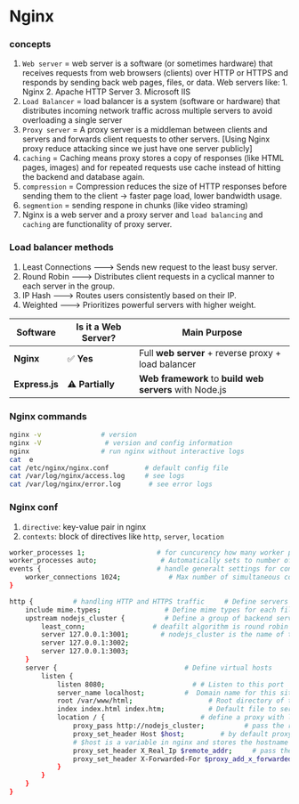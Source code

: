 
# Nginx


### concepts
1. `Web server` = web server is a software (or sometimes hardware) that receives requests from web browsers (clients) over HTTP or HTTPS and responds by sending back web pages, files, or data. Web servers like: 1. Nginx 2. Apache HTTP Server 3. Microsoft IIS
2. `Load Balancer` = load balancer is a system (software or hardware) that distributes incoming network traffic across multiple servers to avoid overloading a single server
3. `Proxy server` = A proxy server is a middleman between clients and servers and forwards client requests to other servers. [Using Nginx proxy reduce attacking since we just have one server publicly]
4. `caching` = Caching means proxy stores a copy of responses (like HTML pages, images) and for repeated requests use cache instead of hitting the backend and database again.
5. `compression` = Compression reduces the size of HTTP responses before sending them to the client → faster page load, lower bandwidth usage.
6. `segmention` = sending respone in chunks (like video straming)
7. Nginx is a web server and a proxy server and `load balancing` and `caching` are functionality of proxy server.




### Load balancer methods

1. Least Connections --->	Sends new request to the least busy server.
2. Round Robin --->	Distributes client requests in a cyclical manner to each server in the group.
3. IP Hash --->	Routes users consistently based on their IP.
4. Weighted --->	Prioritizes powerful servers with higher weight.


| Software       | **Is it a Web Server?** | **Main Purpose**                                        |
| -------------- | ----------------------- | ------------------------------------------------------- |
| **Nginx**      | ✅ **Yes**               | Full **web server** + reverse proxy + load balancer     |
| **Express.js** | ⚠️ **Partially**        | **Web framework** to **build web servers** with Node.js |




### Nginx commands

```bash
nginx -v               # version
nginx -V                # version and config information
nginx                  # run nginx without interactive logs
cat  e
cat /etc/nginx/nginx.conf         # default config file
cat /var/log/nginx/access.log     # see logs
cat /var/log/nginx/error.log       # see error logs
```


### Nginx conf
1. `directive`: key-value pair in nginx
2. `contexts`: block of directives like `http`, `server`, `location`

```bash
worker_processes 1;                  # for cuncurency how many worker processes (think: independent workers) NGINX will spawn 
worker_processes auto;                # Automatically sets to number of CPU cores (recommend)
events {                             # handle generalt settings for connections in events 
    worker_connections 1024;            # Max number of simultaneous connections per worker_processes  (RAM)
}

http {          # handling HTTP and HTTPS traffic     # Define servers (virtual hosts), logging, caching, in http block
    include mime.types;                # Define mime types for each file extension for helping client how to render it
    upstream nodejs_cluster {          # Define a group of backend servers for load balancing
        least_conn;                 # deafilt algorithm is round robin but we can change it
        server 127.0.0.1:3001;        # nodejs_cluster is the name of the group
        server 127.0.0.1:3002;         
        server 127.0.0.1:3003;
    }
    server {                                # Define virtual hosts 
        listen {
            listen 8080;                      # # Listen to this port 
            server_name localhost;          #  Domain name for this site
            root /var/www/html;                   # Root directory of the website
            index index.html index.htm;           # Default file to serve
            location / {                        # define a proxy with location
                proxy_pass http://nodejs_cluster;          # pass the request to the backend servers  [http + group name of upstream]
                proxy_set_header Host $host;         # by default proxy server pass its own hostname to the upstream server 
                # $host is a variable in nginx and stores the hostname of the actual client request
                proxy_set_header X_Real_Ip $remote_addr;     # pass the client IP to the upstream server
                proxy_set_header X-Forwarded-For $proxy_add_x_forwarded_for;     #  Proxy chain of IPs
            }
        }
    }
}
```


















